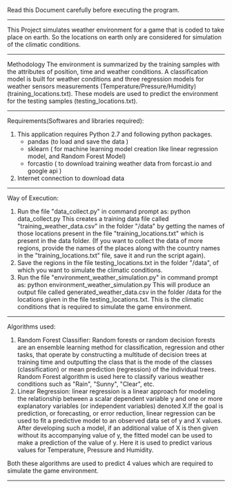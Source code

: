 Read this Document carefully before executing the program.
*************************************************
This Project simulates weather environment for a game that is coded to take place on earth. So the locations on earth only are considered for simulation of the climatic conditions.
*************************************************
Methodology
The environment is summarized by the training samples with the attributes of position, time and weather conditions. A classification model is built for weather conditions and three regression models for weather sensors measurements (Temperature/Pressure/Humidity) (training_locations.txt).
These models are used to predict the environment for the testing samples (testing_locations.txt).
*************************************************
Requirements(Softwares and libraries required):
1.	This application requires Python 2.7 and following python packages.
	- pandas (to load and save the data )
	- sklearn ( for machine learning model creation like linear regression model, and Random Forest Model)
	- forcastio ( to download training weather data from forcast.io and google api )
2.	Internet connection to download data
 *************************************************
Way of Execution:
1.	Run the file "data_collect.py" in command prompt as:
	python data_collect.py
	This creates a training data file called "training_weather_data.csv" in the folder "/data" by getting the names of those locations present in the file "training_locations.txt" which is present in the data folder. (If you want to collect the data of more regions, provide the names of the places along with the country names in the "training_locations.txt" file, save it and run the script again).
2.	Save the regions in the file testing_locations.txt in the folder "/data", of which you want to simulate the climatic conditions.
3.	Run the file "environment_weather_simulation.py" in command prompt as:
	python environment_weather_simulation.py
	This will produce an output file called generated_weather_data.csv in the folder /data for the locations given in the file testing_locations.txt.
	This is the climatic conditions that is required to simulate the game environment.

 *************************************************
Algorithms used:
1.	Random Forest Classifier:
	Random forests or random decision forests are an ensemble learning method for classification, regression and other tasks, that operate by constructing a multitude of decision trees at training time and outputting the class that is the mode of the classes (classification) or mean prediction (regression) of the 	individual trees. Random Forest algorithm is used here to classify various weather conditions such as "Rain", "Sunny", "Clear", etc.
2.	Linear Regression:
	linear regression is a linear approach for modeling the relationship between a scalar dependent variable y and one or more explanatory variables (or independent variables) denoted X.If the goal is prediction, or forecasting, or error reduction, linear regression can be used to fit a predictive model to an observed data set of y and X values. After developing such a model, if an additional value of X is then given without its accompanying value of y, the fitted model can be used to make a prediction of the value of y. Here it is used to predict various values for Temperature, Pressure and Humidity.

Both these algorithms are used to predict 4 values which are required to simulate the game environment.

 *************************************************
